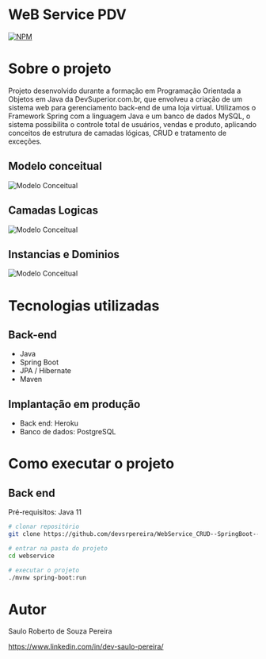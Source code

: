 # WeB Service PDV
[![NPM](https://img.shields.io/npm/l/react)](https://github.com/devsrpereira/WebService_CRUD--SpringBoot--JPA--Hibernate/edit/main/LICENSE) 

# Sobre o projeto

Projeto desenvolvido durante a formação em Programação Orientada a Objetos em Java da DevSuperior.com.br, que envolveu a criação de um sistema web para gerenciamento back-end de uma loja virtual. Utilizamos o Framework Spring com a linguagem Java e um banco de dados MySQL, o sistema possibilita o controle total de usuários, vendas e produto, aplicando conceitos de estrutura de camadas lógicas, CRUD e tratamento de exceções. 

## Modelo conceitual
![Modelo Conceitual](https://github.com/devsrpereira/WebService_CRUD--SpringBoot--JPA--Hibernate/blob/main/img/modelo_conceitual.png)

## Camadas Logicas
![Modelo Conceitual](https://github.com/devsrpereira/WebService_CRUD--SpringBoot--JPA--Hibernate/blob/main/img/Logica_camadas.png)

## Instancias e Dominios
![Modelo Conceitual](https://github.com/devsrpereira/WebService_CRUD--SpringBoot--JPA--Hibernate/blob/main/img/Instancias_Dominios.png)

# Tecnologias utilizadas
## Back-end
- Java
- Spring Boot
- JPA / Hibernate
- Maven
## Implantação em produção
- Back end: Heroku
- Banco de dados: PostgreSQL

# Como executar o projeto

## Back end
Pré-requisitos: Java 11

```bash
# clonar repositório
git clone https://github.com/devsrpereira/WebService_CRUD--SpringBoot--JPA--Hibernate/edit/main/webservice

# entrar na pasta do projeto
cd webservice

# executar o projeto
./mvnw spring-boot:run
```


# Autor

Saulo Roberto de Souza Pereira

https://www.linkedin.com/in/dev-saulo-pereira/
